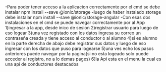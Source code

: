# 
-Para poder tener acceso a la aplicacion correctamente por el cmd se debe instalar npm install --save @ionic/storage
-luego de haber instalado storage debe instalar npm install --save @ionic/storage-angular
-Con esas dos instalaciones en el cmd se puede navegar correctamente por al App
1)ingresar a la app, desde inico de sesion
2)registrar usuario para luego de eso logear
3)una vez registado con los datos ingresa su correo un contraseña creada y tiene acceso al conductor o al alumno
4)si es alumno en la parte derecha de abajo debe registrar sus datos y luego de eso ingresar con los datos que puso para logearse
5)una ves echo los pasos anteriores puede navegar por la pagina(si no esta logeado solo puede acceder al registro, no a lo demas pages)
6)la Api esta en el menu la cual es una api de conductores destacados

